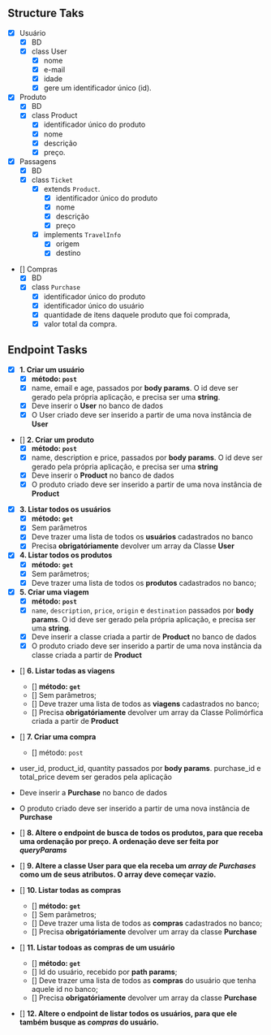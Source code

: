 ## Structure Taks
- [x] Usuário
    - [x] BD
    - [x] class User
        - [x] nome
        - [x] e-mail
        - [x] idade
        - [x] gere um identificador único (id).

- [x] Produto
    - [x] BD
    - [x] class Product
        - [x] identificador único do produto
        - [x] nome
        - [x] descrição
        - [x] preço.

- [x] Passagens
    - [x] BD
    - [x] class `Ticket`
        - [x] extends `Product`.
            - [x] identificador único do produto
            - [x] nome
            - [x] descrição
            - [x] preço
        - [x] implements `TravelInfo` 
            - [x] origem
            - [x] destino

- [] Compras
    - [x] BD
    - [x] class `Purchase`
        - [x] identificador único do produto
        - [x] identificador único do usuário
        - [x] quantidade de itens daquele produto que foi comprada,
        - [x] valor total da compra. 

## Endpoint Tasks
- [x] **1. Criar um usuário**
    - [x] **método: `post`**
    - [x] name, email e age, passados por **body params**. O id deve ser gerado pela própria aplicação, e precisa ser uma **string**.
    - [x] Deve inserir o **User** no banco de dados
    - [x] O User criado deve ser inserido a partir de uma nova instância de **User**

- [] **2. Criar um produto**
    - [x] **método: `post`**
    - [x] name, description e price, passados por **body params**. O id deve ser gerado pela própria aplicação, e precisa ser uma **string**
    - [x] Deve inserir o **Product** no banco de dados
    - [x] O produto criado deve ser inserido a partir de uma nova instância de **Product**

- [x] **3. Listar todos os usuários**
    - [x] **método: `get`**
    - [x] Sem parâmetros
    - [x] Deve trazer uma lista de todos os **usuários** cadastrados no banco
    - [x] Precisa **obrigatóriamente** devolver um array da Classe **User**

- [x] **4. Listar todos os produtos**
    - [x] **método: `get`**
    - [x] Sem parâmetros;
    - [x] Deve trazer uma lista de todos os **produtos** cadastrados no banco;

- [x] **5. Criar uma viagem**
    - [x] **método: `post`**
    - [x] `name`, `description`, `price`, `origin` e `destination` passados por **body params**. O id deve ser gerado pela própria aplicação, e precisa ser uma **string**.
    - [x] Deve inserir a classe criada a partir de **Product** no banco de dados
    - [x] O produto criado deve ser inserido a partir de uma nova instância da classe criada a partir de **Product**

- [] **6. Listar todas as viagens**
    - [] **método: `get`**
    - [] Sem parâmetros;
    - [] Deve trazer uma lista de todos as **viagens** cadastrados no banco;
    - [] Precisa **obrigatóriamente** devolver um array da Classe Polimórfica criada a partir de **Product**

- [] **7. Criar uma compra**
    - [] método: `post`
- user_id, product_id, quantity passados por **body params**. purchase_id e total_price devem ser gerados pela aplicação
- Deve inserir a **Purchase** no banco de dados
- O produto criado deve ser inserido a partir de uma nova instância de **Purchase**

- [] **8. Altere o endpoint de busca de todos os produtos, para que receba uma ordenação por preço. A ordenação deve ser feita por *queryParams***

- [] **9. Altere a classe **User** para que ela receba um *array de Purchases* como um de seus atributos. O array deve começar vazio.**

- [] **10. Listar todas as compras**
    - [] **método: `get`**
    - [] Sem parâmetros;
    - [] Deve trazer uma lista de todos as **compras** cadastrados no banco;
    - [] Precisa **obrigatóriamente** devolver um array da classe **Purchase**

- [] **11. Listar todoas as compras de um usuário**
    - [] **método: `get`**
    - [] Id do usuário, recebido por **path params**;
    - [] Deve trazer uma lista de todos as **compras** do usuário que tenha aquele id no banco;
    - [] Precisa **obrigatóriamente** devolver um array da classe **Purchase**

- [] **12. Altere o endpoint de listar todos os usuários, para que ele também busque as *compras* do usuário.**